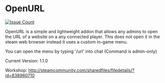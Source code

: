 OpenURL
==========
[![Issue Count](https://codeclimate.com/github/viral32111/openurl/badges/issue_count.svg)](https://github.com/viral32111/openurl)

OpenURL is a simple and lightweight addon that allows any admins to open the URL of a website on a any connected player.
This does not open it in the steam web browser instead it uses a custom in-game menu.

You can open the menu by typing '/url' into chat (Command is admin-only)

Current Version: 1.1.0

Workshop: http://steamcommunity.com/sharedfiles/filedetails/?id=838960710
